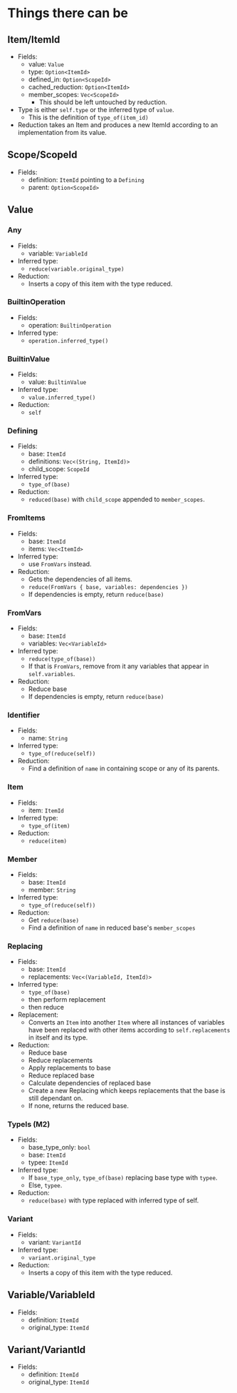 # Things there can be

## Item/ItemId
- Fields:
  - value: `Value`
  - type: `Option<ItemId>`
  - defined_in: `Option<ScopeId>`
  - cached_reduction: `Option<ItemId>`
  - member_scopes: `Vec<ScopeId>`
    - This should be left untouched by reduction.
- Type is either `self.type` or the inferred type of `value`.
  - This is the definition of `type_of(item_id)`
- Reduction takes an Item and produces a new ItemId according to an
implementation from its value.

## Scope/ScopeId
- Fields:
  - definition: `ItemId` pointing to a `Defining`
  - parent: `Option<ScopeId>`

## Value

### Any
- Fields:
  - variable: `VariableId`
- Inferred type:
  - `reduce(variable.original_type)`
- Reduction:
  - Inserts a copy of this item with the type reduced.

### BuiltinOperation
- Fields:
  - operation: `BuiltinOperation`
- Inferred type:
  - `operation.inferred_type()`

### BuiltinValue
- Fields:
  - value: `BuiltinValue`
- Inferred type:
  - `value.inferred_type()`
- Reduction:
  - `self`

### Defining
- Fields:
  - base: `ItemId`
  - definitions: `Vec<(String, ItemId)>`
  - child_scope: `ScopeId`
- Inferred type:
  - `type_of(base)`
- Reduction:
  - `reduced(base)` with `child_scope` appended to `member_scopes`.

### FromItems
- Fields:
  - base: `ItemId`
  - items: `Vec<ItemId>`
- Inferred type:
  - use `FromVars` instead.
- Reduction:
  - Gets the dependencies of all items.
  - `reduce(FromVars { base, variables: dependencies })`
  - If dependencies is empty, return `reduce(base)`

### FromVars
- Fields:
  - base: `ItemId`
  - variables: `Vec<VariableId>`
- Inferred type:
  - `reduce(type_of(base))`
  - If that is `FromVars`, remove from it any variables that appear in
  `self.variables`.
- Reduction:
  - Reduce base
  - If dependencies is empty, return `reduce(base)`

### Identifier
- Fields:
  - name: `String`
- Inferred type:
  - `type_of(reduce(self))`
- Reduction:
  - Find a definition of `name` in containing scope or any of its parents.

### Item
- Fields:
  - item: `ItemId`
- Inferred type:
  - `type_of(item)`
- Reduction:
  - `reduce(item)`

### Member
- Fields:
  - base: `ItemId`
  - member: `String`
- Inferred type:
  - `type_of(reduce(self))`
- Reduction:
  - Get `reduce(base)`
  - Find a definition of `name` in reduced base's `member_scopes`

### Replacing
- Fields:
  - base: `ItemId`
  - replacements: `Vec<(VariableId, ItemId)>`
- Inferred type:
  - `type_of(base)`
  - then perform replacement
  - then reduce
- Replacement:
  - Converts an `Item` into another `Item` where all instances of variables have
  been replaced with other items according to `self.replacements` in itself and
  its type.
- Reduction:
  - Reduce base
  - Reduce replacements
  - Apply replacements to base
  - Reduce replaced base
  - Calculate dependencies of replaced base
  - Create a new Replacing which keeps replacements that the base is still
  dependant on.
  - If none, returns the reduced base.

### TypeIs (M2)
- Fields:
  - base_type_only: `bool`
  - base: `ItemId`
  - typee: `ItemId`
- Inferred type:
  - If `base_type_only`, `type_of(base)` replacing base type with `typee`.
  - Else, `typee`.
- Reduction:
  - `reduce(base)` with type replaced with inferred type of self.

### Variant
- Fields:
  - variant: `VariantId`
- Inferred type:
  - `variant.original_type`
- Reduction:
  - Inserts a copy of this item with the type reduced.

## Variable/VariableId
- Fields:
  - definition: `ItemId`
  - original_type: `ItemId`

## Variant/VariantId
- Fields:
  - definition: `ItemId`
  - original_type: `ItemId`
